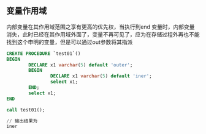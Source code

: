 
## 变量作用域

内部变量在其作用域范围之享有更高的优先权，当执行到end 变量时，内部变量消失，此时已经在其作用域外面了，变量不再可见了，应为在存储过程外再也不能找到这个申明的变量，但是可以通过out参数将其指派

```sql
CREATE PROCEDURE `test01`()
BEGIN
		DECLARE x1 varchar(5) default 'outer';
		BEGIN
				DECLARE x1 varchar(5) default 'iner';
				select x1;
		END;
		select x1;
END

call test01();

// 输出结果为
iner
```
